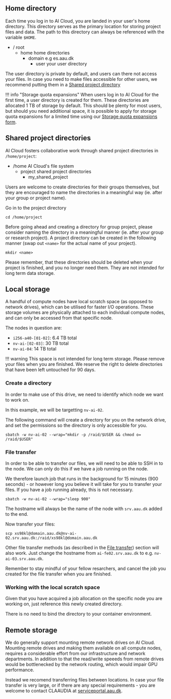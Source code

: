 ## Home directory

Each time you log in to AI Cloud, you are landed in your user's home directory. This directory serves as the primary location for storing project files and data. The path to this directory can always be referenced with the variable `$HOME`.

<div class="tree">
    <ul>
    <li><i class="fa fa-folder-open"></i> / <span>root</span>
        <ul>
        <li><i class="fa fa-folder-open"></i> home <span> home directories</span>
            <ul>
            <li><i class="fa fa-folder-open"></i> domain <span>e.g es.aau.dk</span>
                <ul>
                    <li><i class="fa fa-folder"></i> user <span>your user directory</span></li>
                </ul>
            </li>
            </ul>
        </li>
        </ul>
    </li>
    </ul>
</div>

The user directory is private by default, and users can there not access your files. In case you need to make files accessible for other users, we recommend putting them in a [Shared project directory](#the-shared-project-directory)

!!! info "Storage quota expansions"
    When users log in to AI Cloud for the first time, a user directory is created for them. These directories are allocated 1 TB of storage by default. This should be plenty for most users, but should you need additional space, it is possible to apply for storage quota expansions for a limited time using our [Storage quota expansions form](https://forms.office.com/e/AjT0GccAPb).
    
## Shared project directories

AI Cloud fosters collaborative work through shared project directories in `/home/project`:

<div class="tree">
    <ul>
    <li><i class="fa fa-folder-open"></i> /home <span>AI Cloud's file system</span>
        <ul>
        <li><i class="fa fa-folder-open"></i> project <span>shared project directories</span>
            <ul>
            <li><i class="fa fa-folder"></i> my_shared_project
            </li>
            </ul>
        </li>
        </ul>
    </li>
    </ul>
</div>

Users are welcome to create directories for their groups themselves, but they are encouraged to name the directories in a meaningful way (ie. after your group or project name).

Go in to the project directory
```
cd /home/project
```
Before going ahead and creating a directory for group project, please consider naming the directory in a meaningful manner (ie. after your group or research project). A project directory can be created in the following manner (swap out `<name>` for the actual name of your project).
```
mkdir <name> 
```
Please remember, that these directories should be deleted when your project is finished, and you no longer need them. They are not intended for long term data storage.

## Local storage

A handful of compute nodes have local scratch space (as opposed to network drives), which can be utilised for faster I/O operations. These storage volumes are physically attached to each individual compute nodes, and can only be accessed from that specific node.

The nodes in question are:

* `i256-a40-[01-02]`: 6.4 TB total
* `nv-ai-[02-03]`:  30 TB total
* `nv-ai-04`:  14 TB total

!!! warning
    This space is not intended for long term storage. Please remove your files when you are finished. We reserve the right to delete directories that have been left untouched for 90 days.

### Create a directory

In order to make use of this drive, we need to identify which node we want to work on.

In this example, we will be targetting `nv-ai-02`.

The following command will create a directory for you on the network drive, and set the permissions so the directory is only accessible for you.

```
sbatch -w nv-ai-02 --wrap="mkdir -p /raid/$USER && chmod o= /raid/$USER"
```

### File transfer

In order to be able to transfer our files, we will need to be able to SSH in to the node. We can only do this if we have a job running on the node.

We therefore launch job that runs in the background for 15 minutes (900 seconds) - or however long you believe it will take for you to transfer your files. If you have a job running already, this is not necessary.


```
sbatch -w nv-ai-02 --wrap="sleep 900"
```

The hostname will always be the name of the node with `srv.aau.dk` added to the end.

Now transfer your files:
```
scp xs98kl@domain.aau.dk@nv-ai-02.srv.aau.dk:/raid/xs98kl@domain.aau.dk
```

Other file transfer methods (as described in the [File transfer](../getting-started/file-transfer.md)) section will also work. Just change the hostname from `ai-fe02.srv.aau.dk` to e.g. `nv-ai-03.srv.aau.dk`.

Remember to stay mindful of your fellow resarchers, and cancel the job you created for the file transfer when you are finished.


### Working with the local scratch space

Given that you have acquired a job allocation on the specific node you are working on, just reference this newly created directory.

There is no need to bind the directory to your container environment.

## Remote storage

We do generally support mounting remote network drives on AI Cloud. Mounting remote drives and making them available on all compute nodes, requires a considerable effort from our infrastructure and network departments. In addition to that the read/write speeeds from remote drives would be bottlenecked by the network routing, which would impair GPU performance.

Instead we recomend transferring files between locations. In case your file transfer is very large, or if there are any special requirements - you are welcome to contact CLAAUDIA at [serviceportal.aau.dk](https://serviceportal.aau.dk).
